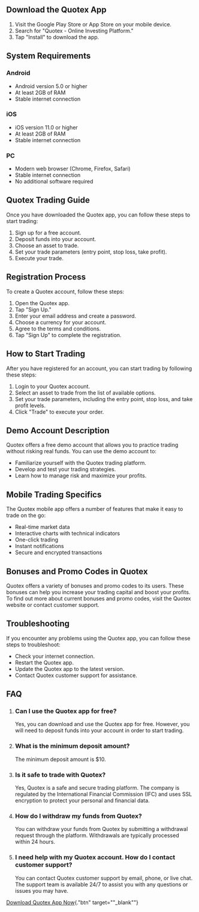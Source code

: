 ## Download the Quotex App

1.  Visit the Google Play Store or App Store on your mobile device.
2.  Search for "Quotex - Online Investing Platform."
3.  Tap "Install" to download the app.

## System Requirements

### Android

-   Android version 5.0 or higher
-   At least 2GB of RAM
-   Stable internet connection

### iOS

-   iOS version 11.0 or higher
-   At least 2GB of RAM
-   Stable internet connection

### PC

-   Modern web browser (Chrome, Firefox, Safari)
-   Stable internet connection
-   No additional software required

## Quotex Trading Guide

Once you have downloaded the Quotex app, you can follow these steps to
start trading:

1.  Sign up for a free account.
2.  Deposit funds into your account.
3.  Choose an asset to trade.
4.  Set your trade parameters (entry point, stop loss, take profit).
5.  Execute your trade.

## Registration Process

To create a Quotex account, follow these steps:

1.  Open the Quotex app.
2.  Tap "Sign Up."
3.  Enter your email address and create a password.
4.  Choose a currency for your account.
5.  Agree to the terms and conditions.
6.  Tap "Sign Up" to complete the registration.

## How to Start Trading

After you have registered for an account, you can start trading by
following these steps:

1.  Login to your Quotex account.
2.  Select an asset to trade from the list of available options.
3.  Set your trade parameters, including the entry point, stop loss, and
    take profit levels.
4.  Click "Trade" to execute your order.

## Demo Account Description

Quotex offers a free demo account that allows you to practice trading
without risking real funds. You can use the demo account to:

-   Familiarize yourself with the Quotex trading platform.
-   Develop and test your trading strategies.
-   Learn how to manage risk and maximize your profits.

## Mobile Trading Specifics

The Quotex mobile app offers a number of features that make it easy to
trade on the go:

-   Real-time market data
-   Interactive charts with technical indicators
-   One-click trading
-   Instant notifications
-   Secure and encrypted transactions

## Bonuses and Promo Codes in Quotex

Quotex offers a variety of bonuses and promo codes to its users. These
bonuses can help you increase your trading capital and boost your
profits. To find out more about current bonuses and promo codes, visit
the Quotex website or contact customer support.

## Troubleshooting

If you encounter any problems using the Quotex app, you can follow these
steps to troubleshoot:

-   Check your internet connection.
-   Restart the Quotex app.
-   Update the Quotex app to the latest version.
-   Contact Quotex customer support for assistance.

## FAQ

1.  ### Can I use the Quotex app for free?

    Yes, you can download and use the Quotex app for free. However, you
    will need to deposit funds into your account in order to start
    trading.

2.  ### What is the minimum deposit amount?

    The minimum deposit amount is \$10.

3.  ### Is it safe to trade with Quotex?

    Yes, Quotex is a safe and secure trading platform. The company is
    regulated by the International Financial Commission (IFC) and uses
    SSL encryption to protect your personal and financial data.

4.  ### How do I withdraw my funds from Quotex?

    You can withdraw your funds from Quotex by submitting a withdrawal
    request through the platform. Withdrawals are typically processed
    within 24 hours.

5.  ### I need help with my Quotex account. How do I contact customer support?

    You can contact Quotex customer support by email, phone, or live
    chat. The support team is available 24/7 to assist you with any
    questions or issues you may have.

[Download Quotex App
Now](\%22https://traff.sbs/quotexonelink\%22){."btn"
target=""_blank""}

